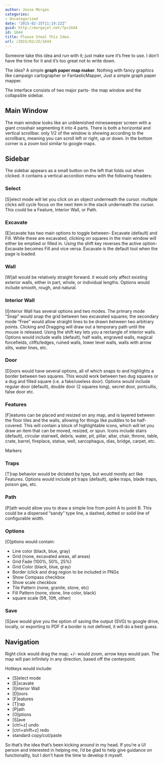 ```yaml
---
author: Jesse Morgan
categories:
- Uncategorized
date: "2015-02-25T11:19:22Z"
guid: http://morgajel.net/?p=1644
id: 1644
title: Please Steal This Idea.
url: /2015/02/25/1644
---
```


Someone take this idea and run with it; just make sure it’s free to use. I don’t have the time for it and it’s too great not to write down.

The idea? A simple **graph paper map maker**. Nothing with fancy graphics like campaign cartographer or FantasticMapper, Just a simple graph paper mapper.

The interface consists of two major parts- the map window and the collapsible sidebar.

## Main Window

The main window looks like an unblemished minesweeper screen with a giant crosshair segmenting it into 4 parts. There is both a horizontal and vertical scrollbar. only 1/2 of the window is showing according to the scrollbars, meaning you can scroll left or right, up or down. In the bottom corner is a zoom tool similar to google maps.

## Sidebar

The sidebar appears as a small button on the left that folds out when clicked. it contains a vertical accordion menu with the following headers:

### Select

\[S\]elect mode will let you click on an object underneath the cursor. multiple clicks will cycle focus on the next item in the stack underneath the cursor. This could be a Feature, Interior Wall, or Path.

### Excavate

\[E\]xcavate has two main options to toggle between- Excavate (default) and Fill. While these are excavated, clicking on squares in the main window will either be emptied or filled in. Using the shift key reverses the active option- Excavate becomes Fill and vice versa. Excavate is the default tool when the page is loaded.

### Wall

\[W\]all would be relatively straight forward. it would only affect existing exterior walls, either in part, whole, or individual lengths. Options would include smooth, rough, and natural.

### Interior Wall

\[I\]nterior Wall has several options and two modes. The primary mode “Snap” would snap the grid between two excavated squares; the secondary mode “Free” would allow straight lines to be drawn between two arbitrary points. Clicking and Dragging will draw out a temporary path until the mouse is released. Using the shift key lets you a rectangle of interior walls. Options would include walls (default), half walls, engraved walls, magical forcefields, cliffs/ledges, ruined walls, lower level walls, walls with arrow slits, water lines, etc.

### Door

\[D\]oors would have several options, all of which snaps to and highlights a border between two squares. This would work between two dug squares or a dug and filled square (i.e. a fake/useless door). Options would include regular door (default), double door (2 squares long), secret door, portcullis, false door etc.

### Features

\[F\]eatures can be placed and resized on any map, and is layered between the floor tiles and the walls, allowing for things like puddles to be half-covered. This will contain a block of highlightable icons, which will let you draw an item that can be moved, resized, or spun. Icons include stairs (default), circular stairwell, debris, water, pit, pillar, altar, chair, throne, table, crate, barrel, fireplace, statue, well, sarcophagus, dias, bridge, carpet, etc.

Markers

### Traps

\[T\]rap behavior would be dictated by type, but would mostly act like Features. Options would include pit traps (default), spike traps, blade traps, poison gas, etc.

### Path

\[P\]ath would allow you to draw a simple line from point A to point B. This could be a dispersed “sandy” type line, a dashed, dotted or solid line of configurable width.

### Options

\[O\]ptions would contain:

- Line color (black, blue, gray)
- Grid (none, excavated areas, all areas)
- Grid Fade (100%, 50%, 25%)
- Grid Color (black, blue, gray)
- Border (click and drag region to be included in PNGs
- Show Compass checkbox
- Show scale checkbox
- Tile Pattern (none, granite, stone, etc)
- Fill Pattern (none, stone, line color, black)
- square scale (5ft, 10ft, other)

### Save

\[S\]ave would give you the option of saving the output (SVG) to google drive, locally, or exporting to PDF if a border is not defined, it will do a best guess.

## Navigation

Right click would drag the map; +/- would zoom, arrow keys would pan. The map will pan infinitely in any direction, based off the centerpoint.

Hotkeys would include:

- \[S\]elect mode
- \[E\]xcavate
- \[I\]nterior Wall
- \[D\]oors
- \[F\]eatures
- \[T\]rap
- \[P\]ath
- \[O\]ptions
- \[S\]ave
- \[ctrl+z\] undo
- \[ctrl+shift+z\] redo
- standard copy/cut/paste

So that’s the idea that’s been kicking around in my head. If you’re a UI person and interested in helping me, I’d be glad to help give guidance on functionality, but I don’t have the time to develop it myself.